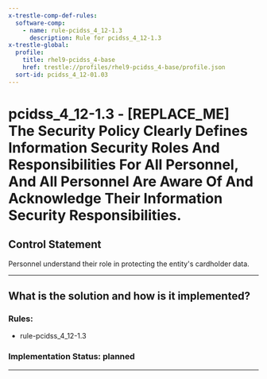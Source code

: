```yaml
---
x-trestle-comp-def-rules:
  software-comp:
    - name: rule-pcidss_4_12-1.3
      description: Rule for pcidss_4_12-1.3
x-trestle-global:
  profile:
    title: rhel9-pcidss_4-base
    href: trestle://profiles/rhel9-pcidss_4-base/profile.json
  sort-id: pcidss_4_12-01.03
---
```


# pcidss_4_12-1.3 - \[REPLACE_ME\] The Security Policy Clearly Defines Information Security Roles And Responsibilities For All Personnel, And All Personnel Are Aware Of And Acknowledge Their Information Security Responsibilities.

## Control Statement

Personnel understand their role in protecting the entity's cardholder data.

______________________________________________________________________

## What is the solution and how is it implemented?

<!-- For implementation status enter one of: implemented, partial, planned, alternative, not-applicable -->

<!-- Note that the list of rules under ### Rules: is read-only and changes will not be captured after assembly to JSON -->

<!-- Add control implementation description here for control: pcidss_4_12-1.3 -->

### Rules:

  - rule-pcidss_4_12-1.3

### Implementation Status: planned

______________________________________________________________________
